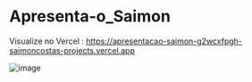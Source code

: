 # Apresenta-o_Saimon

Visualize no Vercel : https://apresentacao-saimon-g2wcxfpgh-saimoncostas-projects.vercel.app 

![image](https://github.com/SaimonCosta/Apresentacao_Saimon/assets/132319798/36648d3d-3032-4fda-834d-42d389de0264)
